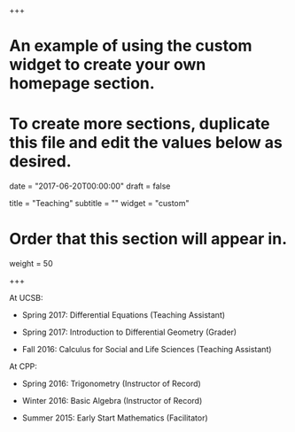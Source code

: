 +++
# An example of using the custom widget to create your own homepage section.
# To create more sections, duplicate this file and edit the values below as desired.

date = "2017-06-20T00:00:00"
draft = false

title = "Teaching"
subtitle = ""
widget = "custom"

# Order that this section will appear in.
weight = 50

+++

At UCSB:

- Spring 2017: Differential Equations (Teaching Assistant)

- Spring 2017: Introduction to Differential Geometry (Grader)

- Fall 2016: Calculus for Social and Life Sciences (Teaching Assistant)


At CPP:

- Spring 2016: Trigonometry (Instructor of Record)

- Winter 2016: Basic Algebra (Instructor of Record)

- Summer 2015: Early Start Mathematics (Facilitator)